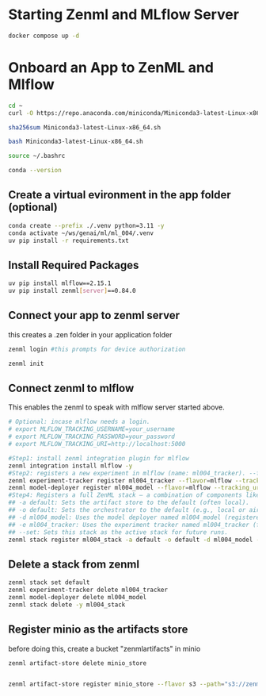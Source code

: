 # Starting Zenml and MLflow Server
```bash
docker compose up -d

```

# Onboard an App to ZenML and Mlflow

```bash
cd ~
curl -O https://repo.anaconda.com/miniconda/Miniconda3-latest-Linux-x86_64.sh

sha256sum Miniconda3-latest-Linux-x86_64.sh

bash Miniconda3-latest-Linux-x86_64.sh

source ~/.bashrc

conda --version


```

## Create a virtual evironment in the app folder (optional)
```bash
conda create --prefix ./.venv python=3.11 -y
conda activate ~/ws/genai/ml/ml_004/.venv
uv pip install -r requirements.txt
```

## Install Required Packages
```bash
uv pip install mlflow==2.15.1
uv pip install zenml[server]==0.84.0

```

## Connect your app to zenml server
this creates a .zen folder in your application folder
```bash
zenml login #this prompts for device authorization

zenml init
```

## Connect zenml to mlflow
This enables the zenml to speak with mlflow server started above.
```bash
# Optional: incase mlflow needs a login. 
# export MLFLOW_TRACKING_USERNAME=your_username
# export MLFLOW_TRACKING_PASSWORD=your_password
# export MLFLOW_TRACKING_URI=http://localhost:5000

#Step1: install zenml integration plugin for mlflow
zenml integration install mlflow -y
#Step2: registers a new experiment in mlflow (name: ml004_tracker). --flavor=mlflow tells the backend mlflow
zenml experiment-tracker register ml004_tracker --flavor=mlflow --tracking_uri=http://localhost:5000  --tracking_token="dummy_token" #Step3: Registers a model deployer component (name: ml004_model). --flavor=mlflow tells the backend mlflow
zenml model-deployer register ml004_model --flavor=mlflow --tracking_uri=http://localhost:5000  --tracking_token="dummy_token" 
#Step4: Registers a full ZenML stack — a combination of components like orchestrator, artifact store, experiment tracker, etc. 
## -a default: Sets the artifact store to the default (often local).
## -o default: Sets the orchestrator to the default (e.g., local or airflow).
## -d ml004_model: Uses the model deployer named ml004_model (registered in step 3).
## -e ml004_tracker: Uses the experiment tracker named ml004_tracker (from step 2).
## --set: Sets this stack as the active stack for future runs.
zenml stack register ml004_stack -a default -o default -d ml004_model -e ml004_tracker --set
```

## Delete a stack from zenml
```bash
zenml stack set default
zenml experiment-tracker delete ml004_tracker
zenml model-deployer delete ml004_model
zenml stack delete -y ml004_stack
```

## Register minio as the artifacts store
before doing this, create a bucket "zenmlartifacts" in minio
```bash
zenml artifact-store delete minio_store


zenml artifact-store register minio_store --flavor s3 --path="s3://zenmlartifacts" --endpoint_url="http://localhost:9000" --access_key="minioadmin" --secret_key="minioadmin"
```

